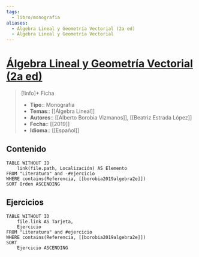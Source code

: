```yaml
---
tags:
  - libro/monografia
aliases:
  - Álgebra Lineal y Geometría Vectorial (2a ed)
  - Álgebra Lineal y Geometría Vectorial
---
```

# [Álgebra Lineal y Geometría Vectorial (2a ed)](https://www.sanzytorres.es/libros/algebra-lineal-y-geometria-vectorial/9788417765040/)

>[!info]+ Ficha
>- **Tipo**:: Monografía
>- **Temas**:: [[Álgebra Lineal]]
>- **Autores**:: [[Alberto Borobia Vizmanos]], [[Beatriz Estrada López]]
>- **Fecha**:: [[2019]]
>- **Idioma**:: [[Español]]

## Contenido
```dataview
TABLE WITHOUT ID
    link(file.path, Localización) AS Elemento
FROM "Literatura" and -#ejercicio
WHERE contains(Referencia, [[borobia2019algebra2e]])
SORT Orden ASCENDING
```

## Ejercicios
```dataview
TABLE WITHOUT ID
    file.link AS Tarjeta,
    Ejercicio
FROM "Literatura" and #ejercicio
WHERE contains(Referencia, [[borobia2019algebra2e]])
SORT
    Ejercicio ASCENDING
```
